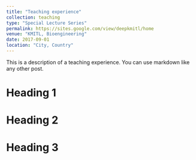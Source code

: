 ```yaml
---
title: "Teaching experience"
collection: teaching
type: "Special Lecture Series"
permalink: https://sites.google.com/view/deepkmitl/home
venue: "KMITL, Bioengineering"
date: 2017-09-01
location: "City, Country"
---
```


This is a description of a teaching experience. You can use markdown like any other post.

Heading 1
======

Heading 2
======

Heading 3
======